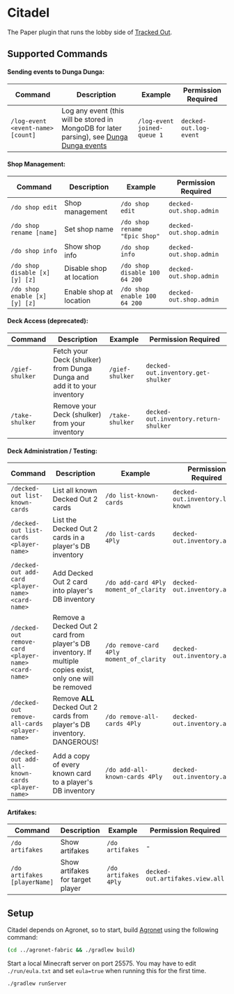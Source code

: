 # Citadel

The Paper plugin that runs the lobby side of [Tracked Out](https://trackedout.org).

## Supported Commands

#### Sending events to Dunga Dunga:
| Command | Description | Example | Permission Required |
|---|---|---|---|
| `/log-event <event-name> [count]` | Log any event (this will be stored in MongoDB for later parsing), see [Dunga Dunga events](https://github.com/trackedout/internal-docs/blob/main/infra/README.md) | `/log-event joined-queue 1` | `decked-out.log-event` |

#### Shop Management:
| Command | Description | Example | Permission Required |
|---|---|---|---|
| `/do shop edit` | Shop management | `/do shop edit` | `decked-out.shop.admin` |
| `/do shop rename [name]` | Set shop name | `/do shop rename "Epic Shop"` | `decked-out.shop.admin` |
| `/do shop info` | Show shop info | `/do shop info` | `decked-out.shop.admin` |
| `/do shop disable [x] [y] [z]` | Disable shop at location | `/do shop disable 100 64 200` | `decked-out.shop.admin` |
| `/do shop enable [x] [y] [z]` | Enable shop at location | `/do shop enable 100 64 200` | `decked-out.shop.admin` |

#### Deck Access (deprecated):
| Command | Description | Example | Permission Required |
|---|---|---|---|
| `/gief-shulker` | Fetch your Deck (shulker) from Dunga Dunga and add it to your inventory | `/gief-shulker` | `decked-out.inventory.get-shulker` |
| `/take-shulker` | Remove your Deck (shulker) from your inventory | `/take-shulker` | `decked-out.inventory.return-shulker` |

#### Deck Administration / Testing:
| Command | Description | Example | Permission Required |
|---|---|---|---|
| `/decked-out list-known-cards` | List all known Decked Out 2 cards | `/do list-known-cards` | `decked-out.inventory.list-known` |
| `/decked-out list-cards <player-name>` | List the Decked Out 2 cards in a player's DB inventory | `/do list-cards 4Ply` | `decked-out.inventory.admin` |
| `/decked-out add-card <player-name> <card-name>` | Add Decked Out 2 card into player's DB inventory | `/do add-card 4Ply moment_of_clarity` | `decked-out.inventory.admin` |
| `/decked-out remove-card <player-name> <card-name>` | Remove a Decked Out 2 card from player's DB inventory. If multiple copies exist, only one will be removed | `/do remove-card 4Ply moment_of_clarity` | `decked-out.inventory.admin` |
| `/decked-out remove-all-cards <player-name>` | Remove **ALL** Decked Out 2 cards from player's DB inventory. DANGEROUS! | `/do remove-all-cards 4Ply` | `decked-out.inventory.admin` |
| `/decked-out add-all-known-cards <player-name>` | Add a copy of every known card to a player's DB inventory | `/do add-all-known-cards 4Ply` | `decked-out.inventory.admin` |

#### Artifakes:
| Command | Description | Example | Permission Required |
|---|---|---|---|
| `/do artifakes` | Show artifakes | `/do artifakes` | - |
| `/do artifakes [playerName]` | Show artifakes for target player | `/do artifakes 4Ply` | `decked-out.artifakes.view.all` |


## Setup

Citadel depends on Agronet, so to start, build [Agronet](https://github.com/trackedout/agronet-fabric) using the following command:
```bash
(cd ../agronet-fabric && ./gradlew build)
```

Start a local Minecraft server on port 25575. You may have to edit `./run/eula.txt` and set `eula=true` when running this for the first time.

```bash
./gradlew runServer
```
